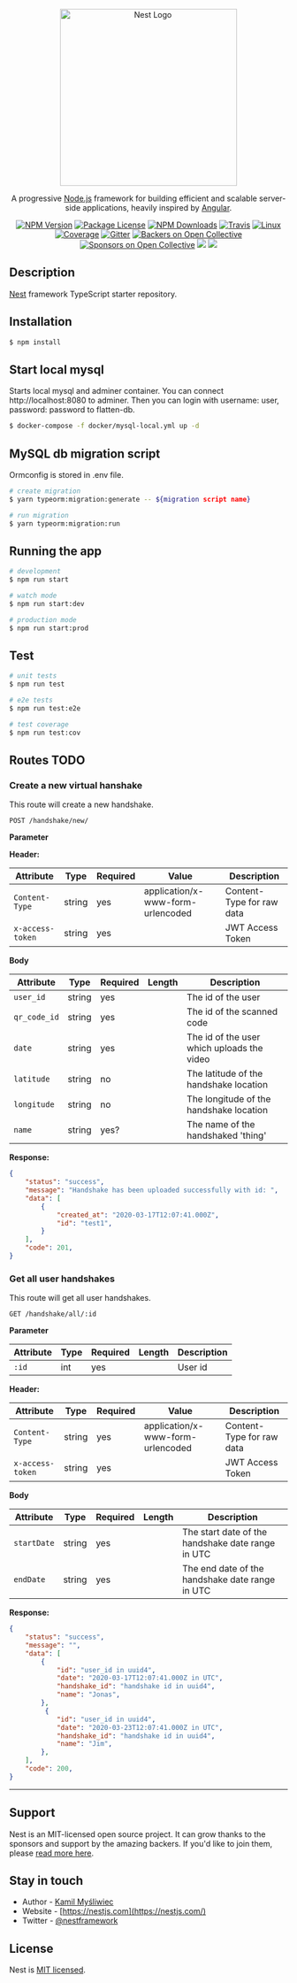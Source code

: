<p align="center">
  <a href="http://nestjs.com/" target="blank"><img src="https://nestjs.com/img/logo_text.svg" width="320" alt="Nest Logo" /></a>
</p>

[travis-image]: https://api.travis-ci.org/nestjs/nest.svg?branch=master
[travis-url]: https://travis-ci.org/nestjs/nest
[linux-image]: https://img.shields.io/travis/nestjs/nest/master.svg?label=linux
[linux-url]: https://travis-ci.org/nestjs/nest
  
  <p align="center">A progressive <a href="http://nodejs.org" target="blank">Node.js</a> framework for building efficient and scalable server-side applications, heavily inspired by <a href="https://angular.io" target="blank">Angular</a>.</p>
    <p align="center">
<a href="https://www.npmjs.com/~nestjscore"><img src="https://img.shields.io/npm/v/@nestjs/core.svg" alt="NPM Version" /></a>
<a href="https://www.npmjs.com/~nestjscore"><img src="https://img.shields.io/npm/l/@nestjs/core.svg" alt="Package License" /></a>
<a href="https://www.npmjs.com/~nestjscore"><img src="https://img.shields.io/npm/dm/@nestjs/core.svg" alt="NPM Downloads" /></a>
<a href="https://travis-ci.org/nestjs/nest"><img src="https://api.travis-ci.org/nestjs/nest.svg?branch=master" alt="Travis" /></a>
<a href="https://travis-ci.org/nestjs/nest"><img src="https://img.shields.io/travis/nestjs/nest/master.svg?label=linux" alt="Linux" /></a>
<a href="https://coveralls.io/github/nestjs/nest?branch=master"><img src="https://coveralls.io/repos/github/nestjs/nest/badge.svg?branch=master#5" alt="Coverage" /></a>
<a href="https://gitter.im/nestjs/nestjs?utm_source=badge&utm_medium=badge&utm_campaign=pr-badge&utm_content=body_badge"><img src="https://badges.gitter.im/nestjs/nestjs.svg" alt="Gitter" /></a>
<a href="https://opencollective.com/nest#backer"><img src="https://opencollective.com/nest/backers/badge.svg" alt="Backers on Open Collective" /></a>
<a href="https://opencollective.com/nest#sponsor"><img src="https://opencollective.com/nest/sponsors/badge.svg" alt="Sponsors on Open Collective" /></a>
  <a href="https://paypal.me/kamilmysliwiec"><img src="https://img.shields.io/badge/Donate-PayPal-dc3d53.svg"/></a>
  <a href="https://twitter.com/nestframework"><img src="https://img.shields.io/twitter/follow/nestframework.svg?style=social&label=Follow"></a>
</p>
  <!--[![Backers on Open Collective](https://opencollective.com/nest/backers/badge.svg)](https://opencollective.com/nest#backer)
  [![Sponsors on Open Collective](https://opencollective.com/nest/sponsors/badge.svg)](https://opencollective.com/nest#sponsor)-->

## Description

[Nest](https://github.com/nestjs/nest) framework TypeScript starter repository.

## Installation

```bash
$ npm install
```

## Start local mysql
Starts local mysql and adminer container. You can connect http://localhost:8080 to adminer. Then you can login with username: user, password: password to flatten-db.

```bash
$ docker-compose -f docker/mysql-local.yml up -d
```

## MySQL db migration script
Ormconfig is stored in .env file.

```bash
# create migration
$ yarn typeorm:migration:generate -- ${migration script name}

# run migration
$ yarn typeorm:migration:run
```

## Running the app

```bash
# development
$ npm run start

# watch mode
$ npm run start:dev

# production mode
$ npm run start:prod
```

## Test

```bash
# unit tests
$ npm run test

# e2e tests
$ npm run test:e2e

# test coverage
$ npm run test:cov
```

## Routes TODO

### Create a new virtual hanshake

This route will create a new handshake.

```http request
POST /handshake/new/
```

**Parameter**

**Header:**

| Attribute        | Type   | Required | Value                             | Description               |
|------------------|--------|----------|-----------------------------------|---------------------------|
| `Content-Type`   | string | yes      | application/x-www-form-urlencoded | Content-Type for raw data |
| `x-access-token` | string | yes      |                                   | JWT Access Token          |

**Body** 

| Attribute         | Type   | Required | Length | Description                                    |
|-------------------|--------|----------|--------|------------------------------------------------|
| `user_id`         | string | yes      |        | The id of the user                             |
| `qr_code_id`      | string | yes      |        | The id of the scanned code                     |
| `date`            | string | yes      |        | The id of the user which uploads the video     |
| `latitude`        | string | no       |        | The latitude of the handshake location         |
| `longitude`       | string | no       |        | The longitude of the handshake location        |
| `name`            | string | yes?     |        | The name of the handshaked 'thing'             |

**Response:**

```JSON
{ 
    "status": "success",
    "message": "Handshake has been uploaded successfully with id: ",
    "data": [
        {
            "created_at": "2020-03-17T12:07:41.000Z",
            "id": "test1",
        }
    ],
    "code": 201,
}
```

### Get all user handshakes

This route will get all user handshakes.

```http request
GET /handshake/all/:id
```

**Parameter**

| Attribute        | Type   | Required | Length | Description               |
|------------------|--------|----------|--------|---------------------------|
| `:id`            | int    | yes      |        | User id                   |

**Header:**

| Attribute        | Type   | Required | Value                             | Description               |
|------------------|--------|----------|-----------------------------------|---------------------------|
| `Content-Type`   | string | yes      | application/x-www-form-urlencoded | Content-Type for raw data |
| `x-access-token` | string | yes      |                                   | JWT Access Token          |

**Body** 

| Attribute         | Type   | Required | Length | Description                                       |
|-------------------|--------|----------|--------|---------------------------------------------------|
| `startDate`       | string | yes      |        | The start date of the handshake date range in UTC |
| `endDate`         | string | yes      |        | The end date of the handshake date range in UTC   |

**Response:**

```JSON
{ 
    "status": "success",
    "message": "",
    "data": [
        {
            "id": "user_id in uuid4",
            "date": "2020-03-17T12:07:41.000Z in UTC",
            "handshake_id": "handshake id in uuid4",
            "name": "Jonas",
        },
         {
            "id": "user_id in uuid4",
            "date": "2020-03-23T12:07:41.000Z in UTC",
            "handshake_id": "handshake id in uuid4",
            "name": "Jim",
        },
    ],
    "code": 200,
}
```

***

## Support

Nest is an MIT-licensed open source project. It can grow thanks to the sponsors and support by the amazing backers. If you'd like to join them, please [read more here](https://docs.nestjs.com/support).

## Stay in touch

- Author - [Kamil Myśliwiec](https://kamilmysliwiec.com)
- Website - [https://nestjs.com](https://nestjs.com/)
- Twitter - [@nestframework](https://twitter.com/nestframework)

## License

  Nest is [MIT licensed](LICENSE).
